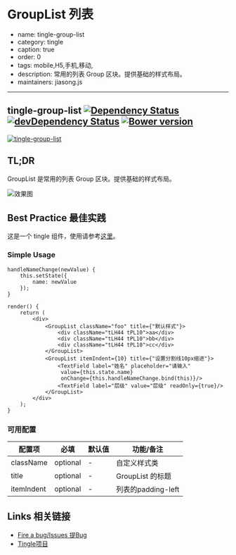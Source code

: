 # GroupList 列表

- name: tingle-group-list
- category: tingle
- caption: true
- order: 0
- tags: mobile,H5,手机,移动,
- description: 常用的列表 Group 区块。提供基础的样式布局。 
- maintainers: jiasong.js

---

## tingle-group-list [![Dependency Status](http://img.shields.io/david/tinglejs/tingle-group-list.svg?style=flat-square)](https://david-dm.org/tinglejs/tingle-group-list) [![devDependency Status](http://img.shields.io/david/dev/tinglejs/tingle-group-list.svg?style=flat-square)](https://david-dm.org/tinglejs/tingle-group-list#info=devDependencies) [![Bower version](https://badge.fury.io/bo/tingle-group-list.svg)](http://badge.fury.io/bo/tingle-group-list)

[![tingle-group-list](https://nodei.co/npm/tingle-group-list.png)](https://npmjs.org/package/tingle-group-list)

## TL;DR

GroupList 是常用的列表 Group 区块。提供基础的样式布局。

![效果图](http://aligitlab.oss-cn-hangzhou-zmf.aliyuncs.com/uploads/alinwmobile/tingle/1e5d0ac94f/image.png)

## Best Practice 最佳实践

这是一个 tingle 组件，使用请参考[这里](http://gitlab.alibaba-inc.com/alinwmobile/tingle/tree/master)。

### Simple Usage

```
handleNameChange(newValue) {
    this.setState({
        name: newValue
    });
}

render() {
    return (
        <div>
            <GroupList className="foo" title={"默认样式"}>
                <div className="tLH44 tPL10">aa</div>
                <div className="tLH44 tPL10">bb</div>
                <div className="tLH44 tPL10">cc</div>
            </GroupList>
            <GroupList itemIndent={10} title={"设置分割线10px缩进"}>
                <TextField label="姓名" placeholder="请输入"
                 value={this.state.name}
                 onChange={this.handleNameChange.bind(this)}/>
                <TextField label="层级" value="层级" readOnly={true}/>
            </GroupList>
        </div>
    );
}
```

### 可用配置

| 配置项 | 必填 | 默认值 | 功能/备注 |
|---|----|---|----|
|className|optional|-|自定义样式类|
|title|optional|-|GroupList 的标题|
|itemIndent|optional|-| 列表的padding-left |

## Links 相关链接

- [Fire a bug/Issues 提Bug](http://gitlab.alibaba-inc.com/alinwmobile/tingle-group-list/issues)
- [Tingle项目](http://gitlab.alibaba-inc.com/alinwmobile/tingle/tree/master)